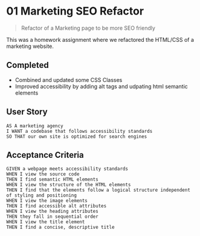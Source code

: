 # 01 Marketing SEO Refactor
> Refactor of a Marketing page to be more SEO friendly

This was a homework assignment where we refactored the HTML/CSS of a marketing website.
## Completed
* Combined and updated some CSS Classes
* Improved accessibility by adding alt tags and udpating html semantic elements

## User Story

```
AS A marketing agency
I WANT a codebase that follows accessibility standards
SO THAT our own site is optimized for search engines
```

## Acceptance Criteria

```
GIVEN a webpage meets accessibility standards
WHEN I view the source code
THEN I find semantic HTML elements
WHEN I view the structure of the HTML elements
THEN I find that the elements follow a logical structure independent of styling and positioning
WHEN I view the image elements
THEN I find accessible alt attributes
WHEN I view the heading attributes
THEN they fall in sequential order
WHEN I view the title element
THEN I find a concise, descriptive title
```

